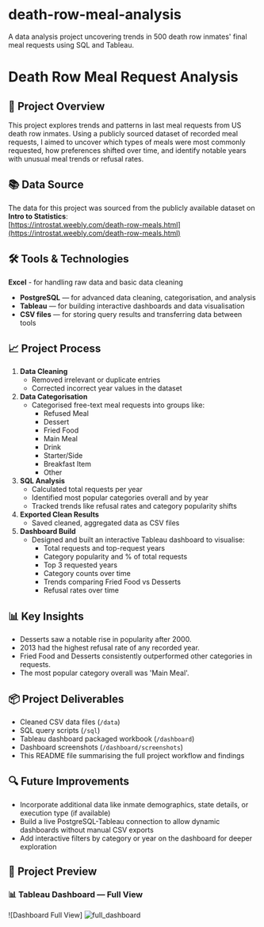# death-row-meal-analysis
A data analysis project uncovering trends in 500 death row inmates' final meal requests using SQL and Tableau.

# Death Row Meal Request Analysis

## 📖 Project Overview
This project explores trends and patterns in last meal requests from US death row inmates. Using a publicly sourced dataset of recorded meal requests, I aimed to uncover which types of meals were most commonly requested, how preferences shifted over time, and identify notable years with unusual meal trends or refusal rates.

## 📚 Data Source
The data for this project was sourced from the publicly available dataset on **Intro to Statistics**:  
[https://introstat.weebly.com/death-row-meals.html](https://introstat.weebly.com/death-row-meals.html)

## 🛠️ Tools & Technologies
 **Excel** - for handling raw data and basic data cleaning
- **PostgreSQL** — for advanced data cleaning, categorisation, and analysis
- **Tableau** — for building interactive dashboards and data visualisation
- **CSV files** — for storing query results and transferring data between tools

## 📈 Project Process
1. **Data Cleaning**
   - Removed irrelevant or duplicate entries
   - Corrected incorrect year values in the dataset
2. **Data Categorisation**
   - Categorised free-text meal requests into groups like:
     - Refused Meal
     - Dessert
     - Fried Food
     - Main Meal
     - Drink
     - Starter/Side
     - Breakfast Item
     - Other
3. **SQL Analysis**
   - Calculated total requests per year
   - Identified most popular categories overall and by year
   - Tracked trends like refusal rates and category popularity shifts
4. **Exported Clean Results**
   - Saved cleaned, aggregated data as CSV files
5. **Dashboard Build**
   - Designed and built an interactive Tableau dashboard to visualise:
     - Total requests and top-request years
     - Category popularity and % of total requests
     - Top 3 requested years
     - Category counts over time
     - Trends comparing Fried Food vs Desserts
     - Refusal rates over time

## 📊 Key Insights
- Desserts saw a notable rise in popularity after 2000.
- 2013 had the highest refusal rate of any recorded year.
- Fried Food and Desserts consistently outperformed other categories in requests.
- The most popular category overall was 'Main Meal'.

## 📦 Project Deliverables
- Cleaned CSV data files (`/data`)
- SQL query scripts (`/sql`)
- Tableau dashboard packaged workbook (`/dashboard`)
- Dashboard screenshots (`/dashboard/screenshots`)
- This README file summarising the full project workflow and findings

## 🔍 Future Improvements
- Incorporate additional data like inmate demographics, state details, or execution type (if available)
- Build a live PostgreSQL-Tableau connection to allow dynamic dashboards without manual CSV exports
- Add interactive filters by category or year on the dashboard for deeper exploration

## 📸 Project Preview

### 📊 Tableau Dashboard — Full View  
![Dashboard Full View] ![full_dashboard](https://github.com/user-attachments/assets/605eef80-23db-412c-ac81-4b9afb4b56b0)



